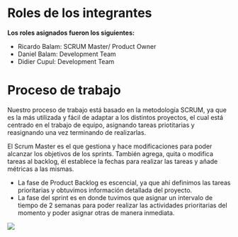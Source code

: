 # Roles de los integrantes

**Los roles asignados fueron los siguientes:** 
- Ricardo Balam: SCRUM Master/ Product Owner
- Daniel Balam: Development Team
- Didier Cupul: Development Team


# Proceso de trabajo

Nuestro proceso de trabajo está basado en la metodología SCRUM, ya que es la más utilizada y fácil de adaptar a los distintos proyectos, el cual está centrado en el trabajo de equipo, asignando tareas priotitarias y reasignando una vez terminando de realizarlas.

El Scrum Master es el que gestiona y hace modificaciones para poder alcanzar los objetivos de los sprints. También agrega, quita o modifica tareas al backlog, él establece la fechas para realizar las tareas y añade métricas a las mismas.

* La fase de Product Backlog es escencial, ya que ahí definimos las tareas prioritarias y obtuvimos información detallada del proyecto.
* La fase del sprint es en donde tuvimos que asignar un intervalo de tiempo de 2 semanas para poder realizar las actividades prioritarias del momento y poder asignar otras de manera inmediata.

![](https://hondurasdigitalchallenge.com/wp-content/uploads/2020/05/section-1-image.png) 
